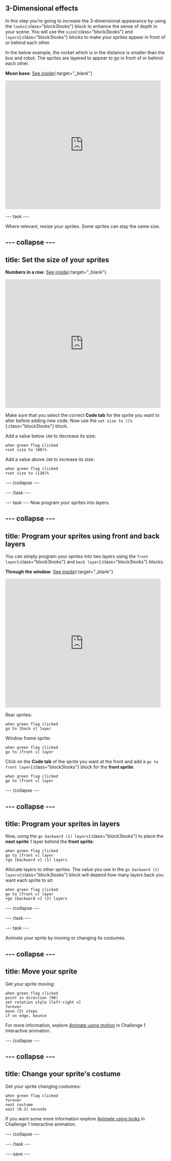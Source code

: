 ## 3-Dimensional effects

In this step you’re going to increase the 3-dimensional appearance by using the `looks`{:class="block3looks"} block to enhance the sense of depth in your scene. You will use the `size`{:class="block3looks"} and `layers`{:class="block3looks"} blocks to make your sprites appear in front of or behind each other.

In the below example, the rocket which is in the distance is smaller than the bus and robot. The sprites are layered to appear to go in front of or behind each other. 

**Moon base**: [See inside](https://scratch.mit.edu/projects/451453522/editor){:target="_blank"}

<div class="scratch-preview">
  <iframe src="https://scratch.mit.edu/projects/447759319/embed" allowtransparency="true" width="485" height="402" frameborder="0" scrolling="no" allowfullscreen></iframe>
</div>

--- task ---

Where relevant, resize your sprites. Some sprites can stay the same size.

--- collapse ---
---
title: Set the size of your sprites
---

**Numbers in a row**: [See inside](https://scratch.mit.edu/projects/445071529/editor){:target="_blank"}

<div class="scratch-preview">
  <iframe src="https://scratch.mit.edu/projects/445071529/embed" allowtransparency="true" width="485" height="402" frameborder="0" scrolling="no" allowfullscreen></iframe>
</div>

Make sure that you select the correct **Code tab** for the sprite you want to alter before adding new code. Now use the `set size to ()%`{:class="block3looks"} block.

Add a  value below `100` to decrease its size:

``` blocks3
when green flag clicked
+set size to (80)%
```

Add a  value above `100` to increase its size:

``` blocks3
when green flag clicked
+set size to (120)%
```
--- /collapse ---

--- /task ---

--- task ---
Now program your sprites into layers.

--- collapse ---
---
title: Program your sprites using front and back layers
---

You can simply program your sprites into two layers using the `front layer`{:class="block3looks"} and `back layer`{:class="block3looks"} blocks. 

**Through the window**: [See inside](https://scratch.mit.edu/projects/451497627/editor){:target="_blank"}

<div class="scratch-preview">
  <iframe allowtransparency="true" width="485" height="402" src="https://scratch.mit.edu/projects/embed/437510050/?autostart=false" frameborder="0"></iframe>
</div>

Rear sprites:
``` blocks3
when green flag clicked
go to [back v] layer
```

Window frame sprite:
``` blocks3
when green flag clicked
go to [front v] layer
```

Click on the **Code tab** of the sprite you want at the front and add a `go to front layer`{:class="block3looks"} block for the **front sprite**:

``` blocks3
when green flag clicked
go to [front v] layer
```

--- /collapse ---

--- collapse ---
---
title: Program your sprites in layers
---
Now, using the `go backward (1) layers`{:class="block3looks"} to place the **next sprite** 1 layer behind the **front sprite**:

``` blocks3
when green flag clicked
go to [front v] layer
+go [backward v] (1) layers
```

Allocate layers to other sprites. The value you use in the `go backward (1) layers`{:class="block3looks"} block will depend how many layers back you want each sprite to sit:

``` blocks3
when green flag clicked
go to [front v] layer
+go [backward v] (2) layers
```

--- /collapse ---

--- /task ---

--- task ---

Animate your sprite by moving or changing its costumes.

--- collapse ---
---
title: Move your sprite
---

Get your sprite moving:

```blocks3
when green flag clicked
point in direction (90)
set rotation style [left-right v]
forever
move (5) steps
if on edge, bounce
```

For more information, explore [Animate using motion](https://learning-admin.raspberrypi.org/en/projects/interactive-animation/3) in Challenge 1 Interactive animation.

--- /collapse ---

--- collapse ---
---
title: Change your sprite's costume
---

Get your sprite changing costumes:

```blocks3
when green flag clicked
forever
next costume
wait (0.3) seconds
```
If you want some  more information explore [Animate using looks](https://learning-admin.raspberrypi.org/en/projects/interactive-animation/5) in Challenge 1 Interactive animation.

--- /collapse ---

--- /task ---

--- save ---
